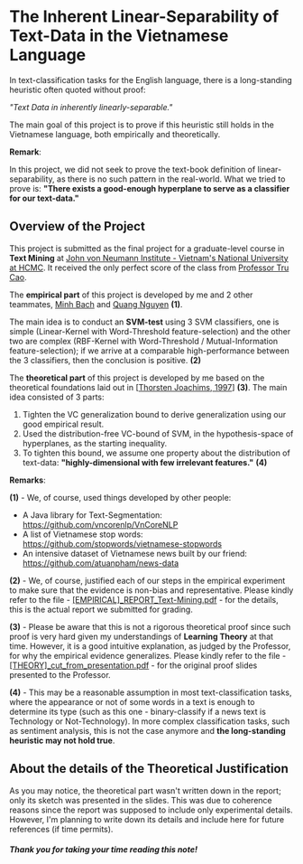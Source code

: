 The Inherent Linear-Separability of Text-Data in the Vietnamese Language
=========

In text-classification tasks for the English language, there is a long-standing heuristic often quoted without proof: 

_"Text Data in inherently linearly-separable."_ 

The main goal of this project is to prove if this heuristic still holds in the Vietnamese language, both empirically and theoretically.

**Remark**: 

In this project, we did not seek to prove the text-book definition of linear-separability, as there is no such pattern in the real-world. What 
we tried to prove is: **"There exists a good-enough hyperplane to serve as a classifier for our text-data."**

## Overview of the Project

This project is submitted as the final project for a graduate-level course in **Text Mining** at [John von Neumann Institute - Vietnam's National University at HCMC][1]. It received the only perfect score of the class from [Professor Tru Cao][2].

The **empirical part** of this project is developed by me and 2 other teammates, [Minh Bach][3] and [Quang Nguyen][4] **(1)**. 

The main idea is to conduct an **SVM-test** using 3 SVM classifiers, one is simple (Linear-Kernel with Word-Threshold feature-selection) and the other two are complex (RBF-Kernel with Word-Threshold / Mutual-Information feature-selection); if we arrive at a comparable high-performance between the 3 classifiers, then the conclusion is positive. **(2)**

The **theoretical part** of this project is developed by me based on the theoretical foundations laid out in [[Thorsten Joachims, 1997][5]] **(3)**. The main idea consisted of 3 parts:
1. Tighten the VC generalization bound to derive generalization using our good empirical result.
2. Used the distribution-free VC-bound of SVM, in the hypothesis-space of hyperplanes, as the starting inequality.
3. To tighten this bound, we assume one property about the distribution of text-data: **"highly-dimensional with few irrelevant features."** **(4)**

**Remarks**:

**(1)** - We, of course, used things developed by other people:
- A Java library for Text-Segmentation: https://github.com/vncorenlp/VnCoreNLP
- A list of Vietnamese stop words: https://github.com/stopwords/vietnamese-stopwords
- An intensive dataset of Vietnamese news built by our friend: https://github.com/atuanpham/news-data

**(2)** - We, of course, justified each of our steps in the empirical experiment to make sure that the evidence is non-bias and representative. Please kindly refer to the file - [[EMPIRICAL]_REPORT_Text-Mining.pdf][6] - for the details, this is the actual report we submitted for grading.

**(3)** - Please be aware that this is not a rigorous theoretical proof since such proof is very hard given my understandings of **Learning Theory** at that time. However, it is a good intuitive explanation, as judged by the Professor, for why the empirical evidence generalizes. Please kindly refer to the file - [[THEORY]_cut_from_presentation.pdf][7] - for the original proof slides presented to the Professor. 

**(4)** - This may be a reasonable assumption in most text-classification tasks, where the appearance or not of some words in a text is enough to determine its type (such as this one - binary-classify if a news text is Technology or Not-Technology). In more complex classification tasks, such as sentiment analysis, this is not the case anymore and **the long-standing heuristic may not hold true**.

## About the details of the Theoretical Justification

As you may notice, the theoretical part wasn't written down in the report; only its sketch was presented in the slides. This was due to coherence reasons since the report was supposed to include only experimental details. 
However, I'm planning to write down its details and include here for future references (if time permits).

##### Thank you for taking your time reading this note!


[1]: http://www.jvn.edu.vn/
[2]: https://scholar.google.com/citations?user=PelFHGwAAAAJ
[3]: https://www.linkedin.com/in/quang-minh-bach-469a52107/
[4]: https://www.linkedin.com/in/qn-nguyen/
[5]: https://www.cs.cornell.edu/people/tj/publications/joachims_98a.pdf
[6]: https://github.com/ta-le/text_linearity_VNM/blob/master/%5BEMPIRICAL%5D_REPORT_Text-Mining.pdf
[7]: https://github.com/ta-le/text_linearity_VNM/blob/master/%5BTHEORY%5D_cut_from_presentation.pdf

